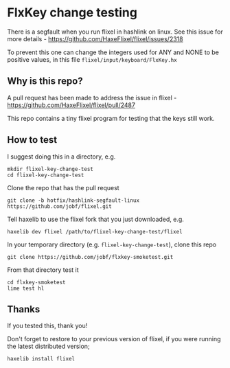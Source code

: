 # FlxKey change testing

There is a segfault when you run flixel in hashlink on linux. See this issue for more details - https://github.com/HaxeFlixel/flixel/issues/2318

To prevent this one can change the integers used for ANY and NONE to be positive values, in this file `flixel/input/keyboard/FlxKey.hx`

## Why is this repo?

A pull request has been made to address the issue in flixel - https://github.com/HaxeFlixel/flixel/pull/2487

This repo contains a tiny flixel program for testing that the keys still work.

## How to test

I suggest doing this in a directory, e.g.

```shell
mkdir flixel-key-change-test
cd flixel-key-change-test
```

Clone the repo that has the pull request

```shell
git clone -b hotfix/hashlink-segfault-linux https://github.com/jobf/flixel.git
```

Tell haxelib to use the flixel fork that you just downloaded, e.g.

```shell
haxelib dev flixel /path/to/flixel-key-change-test/flixel
```

In your temporary directory (e.g. `flixel-key-change-test`), clone this repo

```shell
git clone https://github.com/jobf/flxkey-smoketest.git
```

From that directory test it

```shell
cd flxkey-smoketest
lime test hl
```

## Thanks

If you tested this, thank you!

Don't forget to restore to your previous version of flixel, if you were running the latest distributed version;

```shell
haxelib install flixel
```
